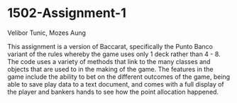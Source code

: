 # 1502-Assignment-1
Velibor Tunic, Mozes Aung

This assignment is a version of Baccarat, specifically the Punto Banco variant of the rules whereby the game uses only 1 deck rather than 4 - 8.
The code uses a variety of methods that link to the many classes and objects that are used to in the making of the game. The features in the game
include the ability to bet on the different outcomes of the game, being able to save play data to a text document, and comes with a full display
of the player and bankers hands to see how the point allocation happened.